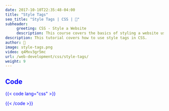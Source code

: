 ```yaml
---
date: 2017-10-10T22:35:48-04:00
title: "Style Tags"
seo_title: "Style Tags | CSS | 🦒"
subheader:
     greeting: CSS - Style a Website
     description: This course covers the basics of styling a website using CSS. Work your way through the videos/articles and I'll teach you everything you need to know to style a basic website!
description: This tutorial covers how to use style tags in CSS.
author: 🦒
image: style-tags.png
video: q4Mxv3gr5mc
url: /web-development/css/style-tags/
weight: 9
---
```


## Code

{{< code lang="css" >}}
<style>
     body {
          color:blue;
     }

     h1 {
          color:green;
     }
</style>
{{< /code >}}